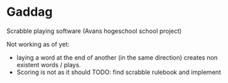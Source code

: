 Gaddag
======

Scrabble playing software (Avans hogeschool school project)


Not working as of yet:
- laying a word at the end of another (in the same direction) creates non existent words / plays. 
- Scoring is not as it should
TODO: find scrabble rulebook and implement
